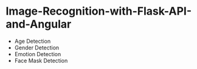 # Image-Recognition-with-Flask-API-and-Angular

- Age Detection
- Gender Detection
- Emotion Detection
- Face Mask Detection
